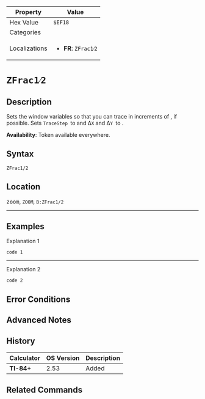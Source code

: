 | Property      | Value |
|---------------|-------|
| Hex Value     | `$EF18`|
| Categories    | <ul></ul> |
| Localizations | <ul><li><b>FR</b>: `ZFrac1⁄2`</li></ul> |

# `ZFrac1⁄2`

## Description
Sets the window variables so that you can trace in increments of , if possible. Sets `TraceStep `to  and Δ`X` and Δ`Y `to .


<b>Availability</b>: Token available everywhere.

## Syntax
`ZFrac1/2`

## Location
<kbd>zoom</kbd>, `ZOOM`, `B:ZFrac1/2`
<hr>

## Examples

Explanation 1
```ti-basic
code 1
```
---
Explanation 2
```ti-basic
code 2
```

## Error Conditions


## Advanced Notes


## History
| Calculator | OS Version | Description |
|------------|------------|-------------|
| <b>TI-84+</b> | 2.53 | Added

## Related Commands

    